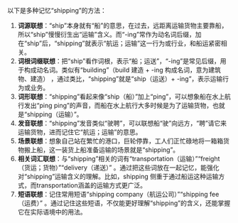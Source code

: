 以下是多种记忆“shipping”的方法：
1. **词源联想**：“ship”本身就有“船”的意思，在过去，远距离运输货物主要靠船，所以“ship”慢慢衍生出“运输”含义。而“-ing”常作为动名词后缀，加在“ship”后，“shipping”就表示“航运；运输”这一行为或行业，和船运紧密相关。
2. **词根词缀联想**：把“ship”看作词根，表示“船；运送”，“-ing”是常见后缀，用于构成动名词。类似有“building”（build 建造 + -ing 构成名词，意为建筑物、建造） ，通过类比，“shipping”就是“ship（运送）+ -ing”，表示运输行为或业务。
3. **词形联想**：“shipping”看起来像“ship（船）”加上“ping”，可以想象船在水上航行发出“ping ping”的声音，而船在水上航行大多时候是为了运输货物，也就是“shipping（运输）”。
4. **发音联想**：“shipping”发音类似“驶聘”，可以联想船“驶”向远方，“聘”请它来运输货物，进而记住它“航运；运输”的意思。
5. **场景联想**：想象自己站在繁忙的港口，巨轮停靠，工人们正忙碌地将一箱箱货物搬上船，这一装货上船准备运输的场景就是“shipping”。
6. **相关词汇联想**：与“shipping”相关的词有“transportation（运输）”“freight（货运；货物）”“delivery（递送）” 。通过把这些词放在一起记忆，能强化对“shipping”运输含义的理解。比如，shipping 侧重于通过船运这种运输方式，而transportation涵盖的运输方式更广泛。
7. **短语联想**：记住常用短语“shipping company（航运公司）”“shipping fee（运费）” 。通过记住这些短语，不仅能更好理解“shipping”的含义，还能掌握它在实际语境中的用法。 